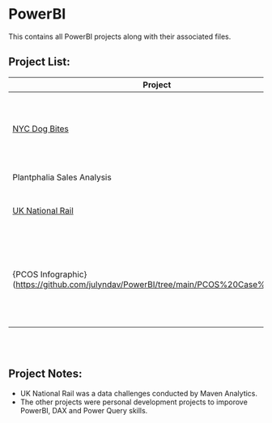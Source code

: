 # PowerBI

This contains all PowerBI projects along with their associated files.
<br>

## Project List:
| Project | Task |
| --- | --- | 
| [NYC Dog Bites](https://github.com/julyndav/PowerBI/tree/main/NYC_Dog_Bite_Analysis) | Exploratory analysis of dog bite data for NYC's main boroughs |
| Plantphalia Sales Analysis | Sales trend dashboard |
| [UK National Rail](https://github.com/julyndav/PowerBI/tree/main/UK_National_Rail) | Maven Analytics Data Challenge |
| {PCOS Infographic}(https://github.com/julyndav/PowerBI/tree/main/PCOS%20Case%20Study) | Infographic style dashboard for a case study analysis on Polycystic Ovary Syndrome |

<br></br>
## Project Notes:
<ul>
<li> UK National Rail was a data challenges conducted by Maven Analytics.</li>
<li>The other projects were personal development projects to imporove PowerBI, DAX and Power Query skills.</li>
</ul>
